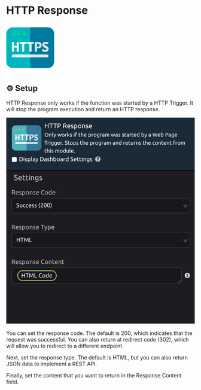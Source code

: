 # HTTP Response

![Stops the program and returns the content as a HTTP response](../../.gitbook/assets/http.png)

## ⚙ Setup

HTTP Response only works if the function was started by a HTTP Trigger. It will stop the program execution and return an HTTP response.

![](../../.gitbook/assets/screen-shot-2019-08-30-at-2.56.47-pm.png)

You can set the response code. The default is 200, which indicates that the request was successful. You can also return at redirect code \(302\), which will allow you to redirect to a different endpoint.

Next, set the response type. The default is HTML, but you can also return JSON data to implement a REST API.

Finally, set the content that you want to return in the Response Content field.

